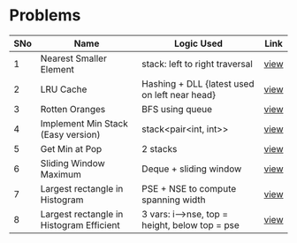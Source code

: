 # Problems

SNo | Name | Logic Used | Link |
----|------|------------|------|
1 | Nearest Smaller Element | stack: left to right traversal | [view](nearest_smaller_element.cpp)
2 | LRU Cache | Hashing + DLL {latest used on left near head} | [view](LRU_cache.cpp)
3 | Rotten Oranges | BFS using queue | [view](rotten_oranges.cpp)
4 | Implement Min Stack (Easy version) | stack<pair<int, int>> | [view](min_stack.cpp)
5 | Get Min at Pop | 2 stacks | [view](get_min_pop.cpp) 
6 | Sliding Window Maximum | Deque + sliding window | [view](sliding_window_max.cpp)
7 | Largest rectangle in Histogram | PSE + NSE to compute spanning width | [view](largest_rectangle_histogram_1.cpp)
8 | Largest rectangle in Histogram Efficient | 3 vars: i-->nse, top = height, below top = pse | [view](largest_rectangle_histogram_2.cpp)